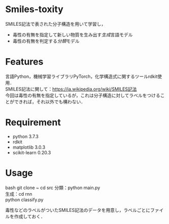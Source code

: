 # Smiles-toxity
SMILES記法で表された分子構造を用いて学習し，  
 - 毒性の有無を指定して新しい物質を生み出す*生成*言語モデル  
 - 毒性の有無を判定する*分類*モデル
 
# Features
言語Python，機械学習ライブラリPyTorch，化学構造式に関するツールrdkit使用．  
SMILES記法に関して：https://ja.wikipedia.org/wiki/SMILES記法  
今回は毒性の有無を指定しているが，これは分子構造に対してラベルをつけることができれば，それ以外でも構わない．  

# Requirement

* python 3.7.3
* rdkit
* matplotlib 3.0.3
* scikit-learn 0.20.3

 
# Usage
 
bash
git clone ~
cd src
分類：python main.py    
生成：cd rnn  
     python classify.py

毒性などのラベルがついたSMILES記法のデータを用意し，ラベルごとにファイルを作成しておく．

 
